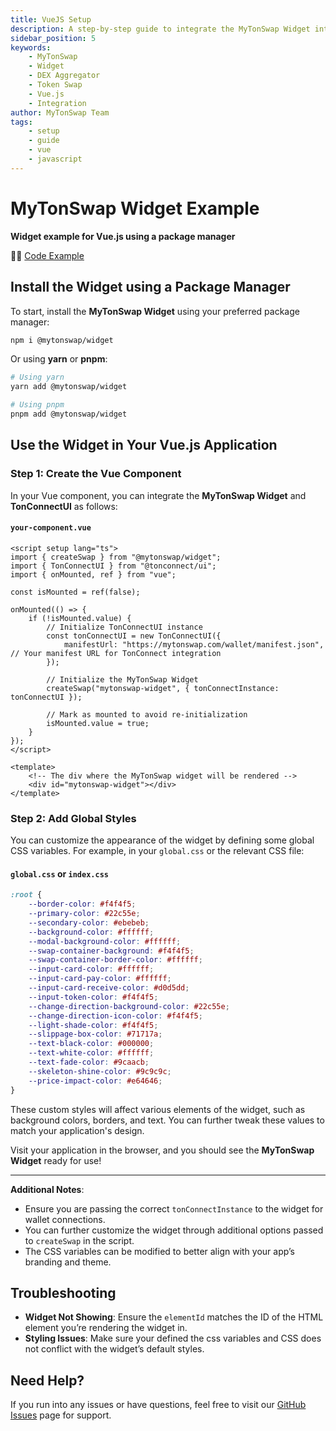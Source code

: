 ```yaml
---
title: VueJS Setup
description: A step-by-step guide to integrate the MyTonSwap Widget into your Vue.js application.
sidebar_position: 5
keywords:
    - MyTonSwap
    - Widget
    - DEX Aggregator
    - Token Swap
    - Vue.js
    - Integration
author: MyTonSwap Team
tags:
    - setup
    - guide
    - vue
    - javascript
---
```


# MyTonSwap Widget Example

**Widget example for Vue.js using a package manager**

👨‍💻 [Code Example](https://github.com/MyTonSwap/widget/tree/main/examples/vue)

## Install the Widget using a Package Manager

To start, install the **MyTonSwap Widget** using your preferred package manager:

```bash
npm i @mytonswap/widget
```

Or using **yarn** or **pnpm**:

```bash
# Using yarn
yarn add @mytonswap/widget

# Using pnpm
pnpm add @mytonswap/widget
```

## Use the Widget in Your Vue.js Application

### Step 1: Create the Vue Component

In your Vue component, you can integrate the **MyTonSwap Widget** and **TonConnectUI** as follows:

#### `your-component.vue`

```vue
<script setup lang="ts">
import { createSwap } from "@mytonswap/widget";
import { TonConnectUI } from "@tonconnect/ui";
import { onMounted, ref } from "vue";

const isMounted = ref(false);

onMounted(() => {
    if (!isMounted.value) {
        // Initialize TonConnectUI instance
        const tonConnectUI = new TonConnectUI({
            manifestUrl: "https://mytonswap.com/wallet/manifest.json", // Your manifest URL for TonConnect integration
        });

        // Initialize the MyTonSwap Widget
        createSwap("mytonswap-widget", { tonConnectInstance: tonConnectUI });

        // Mark as mounted to avoid re-initialization
        isMounted.value = true;
    }
});
</script>

<template>
    <!-- The div where the MyTonSwap widget will be rendered -->
    <div id="mytonswap-widget"></div>
</template>
```

### Step 2: Add Global Styles

You can customize the appearance of the widget by defining some global CSS variables. For example, in your `global.css` or the relevant CSS file:

#### `global.css` or `index.css`

```css
:root {
    --border-color: #f4f4f5;
    --primary-color: #22c55e;
    --secondary-color: #ebebeb;
    --background-color: #ffffff;
    --modal-background-color: #ffffff;
    --swap-container-background: #f4f4f5;
    --swap-container-border-color: #ffffff;
    --input-card-color: #ffffff;
    --input-card-pay-color: #ffffff;
    --input-card-receive-color: #d0d5dd;
    --input-token-color: #f4f4f5;
    --change-direction-background-color: #22c55e;
    --change-direction-icon-color: #f4f4f5;
    --light-shade-color: #f4f4f5;
    --slippage-box-color: #71717a;
    --text-black-color: #000000;
    --text-white-color: #ffffff;
    --text-fade-color: #9caacb;
    --skeleton-shine-color: #9c9c9c;
    --price-impact-color: #e64646;
}
```

These custom styles will affect various elements of the widget, such as background colors, borders, and text. You can further tweak these values to match your application's design.

Visit your application in the browser, and you should see the **MyTonSwap Widget** ready for use!

---

**Additional Notes**:

-   Ensure you are passing the correct `tonConnectInstance` to the widget for wallet connections.
-   You can further customize the widget through additional options passed to `createSwap` in the script.
-   The CSS variables can be modified to better align with your app’s branding and theme.

## Troubleshooting

-   **Widget Not Showing**: Ensure the `elementId` matches the ID of the HTML element you’re rendering the widget in.
-   **Styling Issues**: Make sure your defined the css variables and CSS does not conflict with the widget’s default styles.

## Need Help?

If you run into any issues or have questions, feel free to visit our [GitHub Issues](https://github.com/Ho3einWave/mytonswap-widget/issues) page for support.
